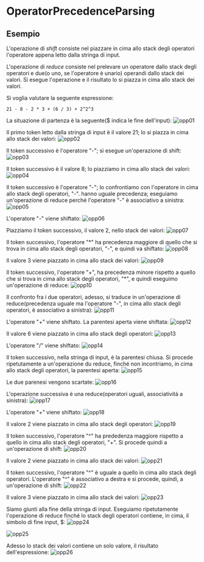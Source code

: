 OperatorPrecedenceParsing
=========================

Esempio
-------

L'operazione di *shift* consiste nel piazzare in cima allo stack degli operatori l'operatore appena letto dalla stringa di input.

L'operazione di *reduce* consiste nel prelevare un operatore dallo stack degli operatori e due(o uno, se l'operatore è unario) operandi dallo stack dei valori. Si esegue l'operazione e il risultato lo si piazza in cima allo stack dei valori.


Si voglia valutare la seguente espressione:

    21 - 8 - 2 * 3 + (6 / 3) + 2^2^3

La situazione di partenza è la seguente($ indica le fine dell'input):
![opp01](Images/opp01.jpg)  

Il primo token letto dalla stringa di input è il valore 21; lo si piazza in cima allo stack dei valori:
![opp02](Images/opp02.jpg)  

Il token successivo è l'operatore "-"; si esegue un'operazione di shift:
![opp03](Images/opp03.jpg)  

Il token successivo è il valore 8; lo piazziamo in cima allo stack dei valori:
![opp04](Images/opp04.jpg)  

Il token successivo è l'operatore "-"; lo confrontiamo con l'operatore in cima allo stack degli operatori, "-". hanno uguale precedenza; eseguiamo un'operazione di reduce perché l'operatore "-" è associativo a sinistra:
![opp05](Images/opp05.jpg)  

L'operatore "-" viene shiftato:
![opp06](Images/opp06.jpg)  

Piazziamo il token successivo, il valore 2, nello stack dei valori:
![opp07](Images/opp07.jpg)  

Il token successivo, l'operatore "*" ha precedenza maggiore di quello che si trova in cima allo stack degli operatori, "-", e quindi va shiftato:
![opp08](Images/opp08.jpg)  

Il valore 3 viene piazzato in cima allo stack dei valori:
![opp09](Images/opp09.jpg)  

Il token successivo, l'operatore "+", ha precedenza minore rispetto a quello che si trova in cima allo stack degli operatori, "*", e quindi eseguimo un'operazione di reduce:
![opp10](Images/opp10.jpg)  

Il confronto fra i due operatori, adesso, si traduce in un'operazione di reduce(precedenza uguale ma l'operatore "-", in cima allo stack degli operatori, è associativo a sinistra):
![opp11](Images/opp11.jpg)  

L'operatore "+" viene shiftato. La parentesi aperta viene shiftata:
![opp12](Images/opp12.jpg)  

Il valore 6 viene piazzato in cima allo stack degli operatori:
![opp13](Images/opp13.jpg)  

L'operatore "/" viene shiftato:
![opp14](Images/opp14.jpg)  

Il token successivo, nella stringa di input, è la parentesi chiusa. Si procede ripetutamente a un'operazione du reduce, finché non incontriamo, in cima allo stack degli operatori, la parentesi aperta:
![opp15](Images/opp15.jpg)  

Le due parenesi vengono scartate:
![opp16](Images/opp16.jpg)  

L'operazione successiva è una reduce(operatori uguali, associatività a sinistra):
![opp17](Images/opp17.jpg)  

L'operatore "+" viene shiftato:
![opp18](Images/opp18.jpg)  

Il valore 2 viene piazzato in cima allo stack degli operatori:
![opp19](Images/opp19.jpg)  

Il token successivo, l'operatore "^" ha prededenza maggiore rispetto a quello in cima allo stack degli operatori, "+". Si procede quindi a un'operazione di shift:
![opp20](Images/opp20.jpg)  

Il valore 2 viene piazzato in cima allo stack dei valori:
![opp21](Images/opp21.jpg)  

Il token successivo, l'operatore "^" è uguale a quello in cima allo stack degli operatori. L'operatore "^" è associativo a destra e si procede, quindi, a un'operazione di shift:
![opp22](Images/opp22.jpg)  

Il valore 3 viene piazzato in cima allo stack dei valori:
![opp23](Images/opp23.jpg)  

Siamo giunti alla fine della stringa di input. Eseguiamo ripetutamente l'operazione di reduce finché lo stack degli operatori contiene, in cima, il simbolo di fine input, $:
![opp24](Images/opp24.jpg)  

![opp25](Images/opp25.jpg)  

Adesso lo stack dei valori contiene un solo valore, il risultato dell'espressione:
![opp26](Images/opp26.jpg)  
